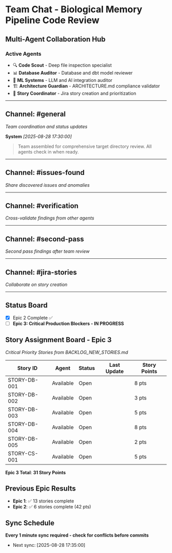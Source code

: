 # Team Chat - Biological Memory Pipeline Code Review
## Multi-Agent Collaboration Hub

### Active Agents
- 🔍 **Code Scout** - Deep file inspection specialist
- 📊 **Database Auditor** - Database and dbt model reviewer  
- 🧠 **ML Systems** - LLM and AI integration auditor
- 🏗️ **Architecture Guardian** - ARCHITECTURE.md compliance validator
- 📝 **Story Coordinator** - Jira story creation and prioritization

---

## Channel: #general
*Team coordination and status updates*

**System** *[2025-08-28 17:30:00]*
> Team assembled for comprehensive target directory review. All agents check in when ready.

---

## Channel: #issues-found
*Share discovered issues and anomalies*

---

## Channel: #verification
*Cross-validate findings from other agents*

---

## Channel: #second-pass
*Second pass findings after team review*

---

## Channel: #jira-stories
*Collaborate on story creation*

---

## Status Board  
- [x] Epic 2 Complete ✅
- [ ] **Epic 3: Critical Production Blockers - IN PROGRESS**

## Story Assignment Board - Epic 3
*Critical Priority Stories from BACKLOG_NEW_STORIES.md*

| Story ID | Agent | Status | Last Update | Story Points |
|----------|-------|--------|-------------|--------------|
| STORY-DB-001 | Available | Open | | 8 pts |
| STORY-DB-002 | Available | Open | | 3 pts |
| STORY-DB-003 | Available | Open | | 5 pts |
| STORY-DB-004 | Available | Open | | 8 pts |
| STORY-DB-005 | Available | Open | | 2 pts |
| STORY-CS-001 | Available | Open | | 5 pts |

**Epic 3 Total**: **31 Story Points**

## Previous Epic Results
- **Epic 1**: ✅ 13 stories complete
- **Epic 2**: ✅ 6 stories complete (42 pts)

## Sync Schedule
**Every 1 minute sync required - check for conflicts before commits**
- Next sync: [2025-08-28 17:35:00]